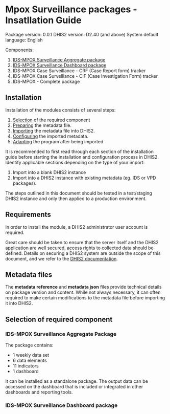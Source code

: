 # Mpox Surveillance packages - Insatllation Guide

Package version: 0.0.1
DHIS2 version: D2.40 (and above)
System default language: English

Components:
1. [IDS-MPOX Surveillance Aggregate package](#ids-mpox-surveillance-aggregate-package)
2. [IDS-MPOX Surveillance Dashboard package](#ids-mpox-surveillance-dashboard-package)
3. IDS-MPOX Case Surveillance - CRF (Case Report form) tracker
4. IDS-MPOX Case Surveillance - CIF (Case Investigation Form) tracker
5. IDS-MPOX - Complete package

## Installation

Installation of the modules consists of several steps:

1. [Selection](#selection-of-required-component) of the required component
2. [Preparing](#preparing-the-metadata-file) the metadata file.
3. [Importing](#importing-metadata) the metadata file into DHIS2.
4. [Configuring](#configuration) the imported metadata.
5. [Adapting](#adapting-the-tracker-program) the program after being imported

It is recommended to first read through each section of the installation guide before starting the installation and configuration process in DHIS2. Identify applicable sections depending on the type of your import:

1. Import into a blank DHIS2 instance
2. Import into a DHIS2 instance with existing metadata (eg. IDS or VPD packages).

The steps outlined in this document should be tested in a test/staging DHIS2 instance and only then applied to a production environment.

## Requirements

In order to install the module, a DHIS2 administrator user account is required.

Great care should be taken to ensure that the server itself and the DHIS2 application are well secured, access rights to collected data should be defined. Details on securing a DHIS2 system are outside the scope of this document, and we refer to the [DHIS2 documentation](https://docs.dhis2.org/).

## Metadata files

The **metadata reference** and **metadata json** files provide technical details on package version and content.
While not always necessary, it can often required to make certain modifications to the metadata file before importing it into DHIS2.

## Selection of required component

### IDS-MPOX Surveillance Aggregate Package

The package contains:
- 1 weekly data set
- 6 data elements
- 11 indicators
- 1 dashboard

It can be installed as a standalone package. The output data can be accessed on the dashboard that is included or integrated in other dashboards and reporting tools.

### IDS-MPOX Surveillance Dashboard package




